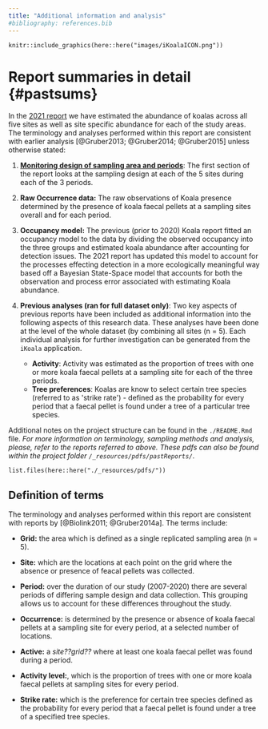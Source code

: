 ```yaml
---
title: "Additional information and analysis"
#bibliography: references.bib
---
```


```{r}
knitr::include_graphics(here::here("images/iKoalaICON.png"))
```

# Report summaries in detail {#pastsums}

In the [2021 report](@sums) we have estimated the abundance of koalas across all five sites as well as site specific abundance for each of the study areas. The terminology and analyses performed within this report are consistent with earlier analysis [@Gruber2013; @Gruber2014; @Gruber2015] unless otherwise stated:

1. **[Monitoring design of sampling area and periods](\@ref(ref:mont))**: The first section of the report looks at the sampling design at each of the 5 sites during each of the 3 periods.

2. **Raw Occurrence data:** The raw observations of Koala presence determined by the presence of koala faecal pellets at a sampling sites overall and for each period.

3. **Occupancy model:** The previous (prior to 2020) Koala report fitted an occupancy model to the data by dividing the observed occupancy into the three groups and estimated koala abundance after accounting for detection issues. The 2021 report has updated this model to account for the processes effecting detection in a more ecologically meaningful way based off a Bayesian State-Space model that accounts for both the observation and process error associated with estimating Koala abundance.

4. **Previous analyses (ran for full dataset only)**: Two key aspects of previous reports have been included as additional information into the following aspects of this research data. These analyses have been done at the level of the whole dataset (by combining all sites (n = 5). Each individual analysis for further investigation can be generated from the `iKoala` application.
	- **Activity**: Activity was estimated as the proportion of trees with one or more koala faecal pellets at a sampling site for each of the three periods.
	- **Tree preferences**: Koalas are know to select certain tree species (referred to as 'strike rate') - defined as the probability for every period that a faecal pellet is found under a tree of a particular tree species.

Additional notes on the project structure can be found in the `./README.Rmd` file. *For more information on terminology, sampling methods and analysis, please, refer to the reports referred to above. These pdfs can also be found within the project folder `/_resources/pdfs/pastReports/`*.

```{r eval = FALSE}
list.files(here::here("./_resources/pdfs/"))
```

## Definition of terms

The terminology and analyses performed within this report are consistent with reports by [@Biolink2011; @Gruber2014a]. The terms include:

-   **Grid:** the area which is defined as a single replicated sampling area (n = 5).

-   **Site:** which are the locations at each point on the grid where the absence or presence of feacal pellets was collected.

-   **Period:** over the duration of our study (2007-2020) there are several periods of differing sample design and data collection. This grouping allows us to account for these differences throughout the study.

-   **Occurrence:** is determined by the presence or absence of koala faecal pellets at a sampling site for every period, at a selected number of locations.

-   **Active:** a *site??grid??* where at least one koala faecal pellet was found during a period.

-   **Activity level:**, which is the proportion of trees with one or more koala faecal pellets at sampling sites for every period.

-   **Strike rate:** which is the preference for certain tree species defined as the probability for every period that a faecal pellet is found under a tree of a specified tree species.